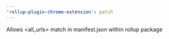 ```yaml
---
'rollup-plugin-chrome-extension': patch
---
```


Allows <all_urls> match in manifest.json within rollup package
